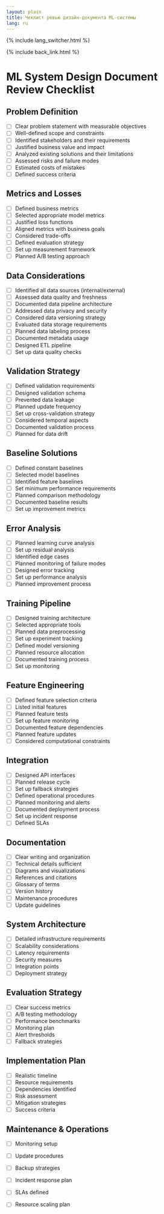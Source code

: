 ```yaml
---
layout: plain
title: Чеклист ревью дизайн-документа ML-системы
lang: ru
---
```


{% include lang_switcher.html %}

{% include back_link.html %}

# ML System Design Document Review Checklist

## Problem Definition
- [ ] Clear problem statement with measurable objectives
- [ ] Well-defined scope and constraints
- [ ] Identified stakeholders and their requirements
- [ ] Justified business value and impact
- [ ] Analyzed existing solutions and their limitations
- [ ] Assessed risks and failure modes
- [ ] Estimated costs of mistakes
- [ ] Defined success criteria

## Metrics and Losses
- [ ] Defined business metrics
- [ ] Selected appropriate model metrics
- [ ] Justified loss functions
- [ ] Aligned metrics with business goals
- [ ] Considered trade-offs
- [ ] Defined evaluation strategy
- [ ] Set up measurement framework
- [ ] Planned A/B testing approach

## Data Considerations
- [ ] Identified all data sources (internal/external)
- [ ] Assessed data quality and freshness
- [ ] Documented data pipeline architecture
- [ ] Addressed data privacy and security
- [ ] Considered data versioning strategy
- [ ] Evaluated data storage requirements
- [ ] Planned data labeling process
- [ ] Documented metadata usage
- [ ] Designed ETL pipeline
- [ ] Set up data quality checks

## Validation Strategy
- [ ] Defined validation requirements
- [ ] Designed validation schema
- [ ] Prevented data leakage
- [ ] Planned update frequency
- [ ] Set up cross-validation strategy
- [ ] Considered temporal aspects
- [ ] Documented validation process
- [ ] Planned for data drift

## Baseline Solutions
- [ ] Defined constant baselines
- [ ] Selected model baselines
- [ ] Identified feature baselines
- [ ] Set minimum performance requirements
- [ ] Planned comparison methodology
- [ ] Documented baseline results
- [ ] Set up improvement metrics

## Error Analysis
- [ ] Planned learning curve analysis
- [ ] Set up residual analysis
- [ ] Identified edge cases
- [ ] Planned monitoring of failure modes
- [ ] Designed error tracking
- [ ] Set up performance analysis
- [ ] Planned improvement process

## Training Pipeline
- [ ] Designed training architecture
- [ ] Selected appropriate tools
- [ ] Planned data preprocessing
- [ ] Set up experiment tracking
- [ ] Defined model versioning
- [ ] Planned resource allocation
- [ ] Documented training process
- [ ] Set up monitoring

## Feature Engineering
- [ ] Defined feature selection criteria
- [ ] Listed initial features
- [ ] Planned feature tests
- [ ] Set up feature monitoring
- [ ] Documented feature dependencies
- [ ] Planned feature updates
- [ ] Considered computational constraints

## Integration
- [ ] Designed API interfaces
- [ ] Planned release cycle
- [ ] Set up fallback strategies
- [ ] Defined operational procedures
- [ ] Planned monitoring and alerts
- [ ] Documented deployment process
- [ ] Set up incident response
- [ ] Defined SLAs

## Documentation
- [ ] Clear writing and organization
- [ ] Technical details sufficient
- [ ] Diagrams and visualizations
- [ ] References and citations
- [ ] Glossary of terms
- [ ] Version history
- [ ] Maintenance procedures
- [ ] Update guidelines

## System Architecture
- [ ] Detailed infrastructure requirements
- [ ] Scalability considerations
- [ ] Latency requirements
- [ ] Security measures
- [ ] Integration points
- [ ] Deployment strategy

## Evaluation Strategy
- [ ] Clear success metrics
- [ ] A/B testing methodology
- [ ] Performance benchmarks
- [ ] Monitoring plan
- [ ] Alert thresholds
- [ ] Fallback strategies

## Implementation Plan
- [ ] Realistic timeline
- [ ] Resource requirements
- [ ] Dependencies identified
- [ ] Risk assessment
- [ ] Mitigation strategies
- [ ] Success criteria

## Maintenance & Operations
- [ ] Monitoring setup
- [ ] Update procedures
- [ ] Backup strategies
- [ ] Incident response plan
- [ ] SLAs defined
- [ ] Resource scaling plan


